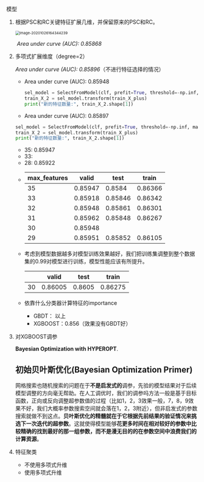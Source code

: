 模型



1. 根据PSC和RC关键特征扩展几维，并保留原来的PSC和RC。

   <img src="C:\Users\DELL\AppData\Roaming\Typora\typora-user-images\image-20201026164344239.png" alt="image-20201026164344239" style="zoom:67%;" />

   ​	*Area under curve (AUC):  0.85868*

2. 多项式扩展维度（degree=2）

   *Area under curve (AUC):  0.85896*（不进行特征选择的情况）

   - Area under curve (AUC):  0.85948

     ```python
     sel_model = SelectFromModel(clf, prefit=True, threshold=-np.inf, max_features=30)
     train_X_2 = sel_model.transform(train_X_plus)
     print("新的特征数量:", train_X_2.shape[1])
     ```

   * Area under curve (AUC):  0.85897 
    ```python
   sel_model = SelectFromModel(clf, prefit=True, threshold=-np.inf, max_features=40)
   train_X_2 = sel_model.transform(train_X_plus)
   print("新的特征数量:", train_X_2.shape[1])
    ```

   * 35: 0.85947
   * 33: 
   * 28: 0.85922

   - | max_features | valid   | test    | train   |
     | ------------ | ------- | ------- | ------- |
     | 35           | 0.85947 | 0.8584  | 0.86366 |
     | 33           | 0.85918 | 0.85846 | 0.86342 |
     | 32           | 0.85948 | 0.85861 | 0.86301 |
     | 31           | 0.85962 | 0.85848 | 0.86267 |
     | 30           | 0.85948 |         |         |
     | 29           | 0.85951 | 0.85852 | 0.86105 |

     

   - 考虑到模型数据越多对模型训练效果越好，我们把训练集调整到整个数据集的0.99对模型进行训练，模型性能应该有所提升。

     |      | valid   | test   | train   |
     | ---- | ------- | ------ | ------- |
     | 30   | 0.86005 | 0.8605 | 0.86275 |

   - 依靠什么分类器计算特征的importance
     - GBDT：	以上
     - XGBOOST：0.856（效果没有GBDT好）

3. 对XGBOOST调参

    **Bayesian Optimization with HYPEROPT**.

   ## **初始贝叶斯优化(Bayesian Optimization Primer)**

   网格搜索也随机搜索的问题在于**不是启发式的**调参，先验的模型结果对于后续模型调整的方向毫无帮助。在人工调优时，我们的调参吗方法一般是基于目标函数，正向或反向调整超参数值的过程（比如1，2，3效果一般，7，8，9效果不好，我们大概率参数搜索空间就会落在1，2，3附近），但非启发式的参数搜索就做不到这点。**贝叶斯优化的精髓就在于它根据先前结果的验证情况来挑选下一次迭代的超参数**。这就使得模型能够**花更多时间在相对较好的参数中比较精确的找到最好的那一组参数，而不是漫无目的的在参数空间中浪费我们的计算资源**。





4. 特征聚类
   - 不使用多项式升维
   - 使用多项式升维